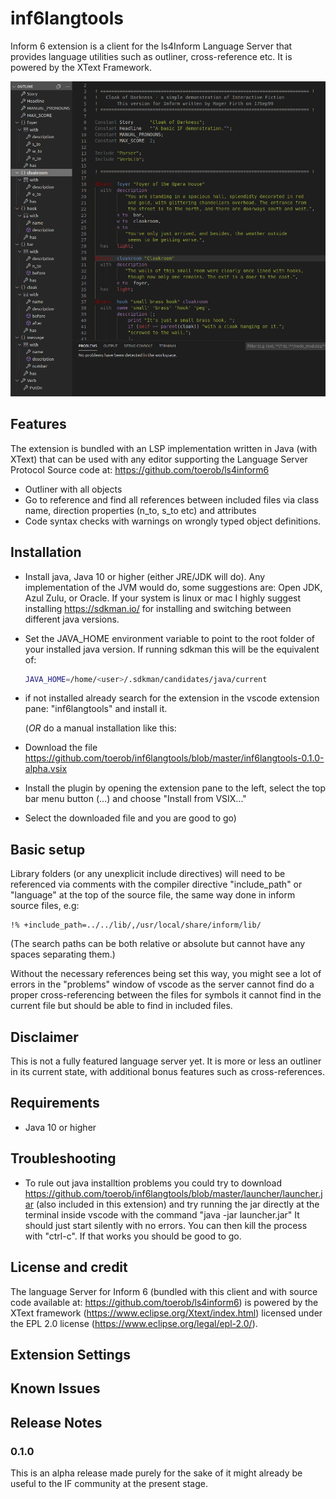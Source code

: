 # inf6langtools

Inform 6 extension is a client for the ls4Inform Language Server that provides language utilities such as outliner, cross-reference etc. It is powered by the XText Framework.

<img src="./screenshots/screenshot1.png">


## Features 

The extension is bundled with an LSP implementation written in Java (with XText) that can be used with any editor supporting the Language Server Protocol 
Source code at: https://github.com/toerob/ls4inform6
 * Outliner with all objects 
 * Go to reference and find all references between included files via class name, direction properties (n_to, s_to etc) and attributes
 * Code syntax checks with warnings on wrongly typed object definitions.

 

## Installation

* Install java, Java 10 or higher (either JRE/JDK will do). Any implementation of the JVM  would do, some suggestions are: Open JDK, Azul Zulu, or Oracle. If your system is linux or mac I highly suggest installing https://sdkman.io/ for installing and switching between different java versions.

* Set the JAVA_HOME environment variable to point to the root folder of your installed java version. If running sdkman this will be the equivalent of:

  ```bash
  JAVA_HOME=/home/<user>/.sdkman/candidates/java/current 
  ```

* if not installed already search for the extension in the vscode extension pane: "inf6langtools" and install it. 

  

  (_OR_ do a manual installation like this:

 * Download the file https://github.com/toerob/inf6langtools/blob/master/inf6langtools-0.1.0-alpha.vsix
 * Install the plugin by opening the extension pane to the left, select the top bar menu button (...) and choose "Install from VSIX..."
 * Select the downloaded file and you are good to go)

## Basic setup

Library folders (or any unexplicit include directives) will need to be referenced via comments with the compiler directive "include_path" or "language" at the top of the source file, the same way done in inform source files, e.g:

```inform
!% +include_path=../../lib/,/usr/local/share/inform/lib/
```

(The search paths can be both relative or absolute but cannot have any spaces separating them.)

Without the necessary references being set this way, you might see a lot of errors in the "problems" window of vscode as the server cannot find do a proper cross-referencing between the files for symbols it cannot find in the current file but should be able to find in included files.



## Disclaimer

This is not a fully featured language server yet. It is more or less an outliner in its current state, with additional bonus features such as cross-references.

## Requirements

* Java 10 or higher 

## Troubleshooting

* To rule out java installtion problems you could try to download https://github.com/toerob/inf6langtools/blob/master/launcher/launcher.jar (also included in this extension) and try running the jar directly at the terminal inside vscode with the command "java -jar launcher.jar" It should just start silently with no errors.  You can then kill the process with "ctrl-c". If that works you should be good to go.

## License and credit
The language Server for Inform 6 (bundled with this client and with source code available at: https://github.com/toerob/ls4inform6) is powered by the XText framework (https://www.eclipse.org/Xtext/index.html) licensed under the EPL 2.0 license (https://www.eclipse.org/legal/epl-2.0/). 

## Extension Settings

## Known Issues

## Release Notes

### 0.1.0
This is an alpha release made purely for the sake of it might already be useful to the IF community at the present stage. 

